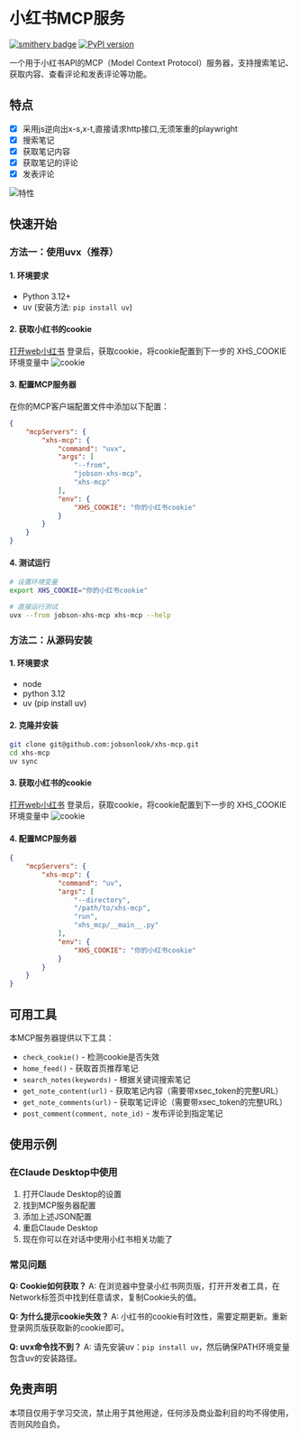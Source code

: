 # 小红书MCP服务
[![smithery badge](https://smithery.ai/badge/@jobsonlook/xhs-mcp)](https://smithery.ai/server/@jobsonlook/xhs-mcp)
[![PyPI version](https://badge.fury.io/py/jobson-xhs-mcp.svg)](https://badge.fury.io/py/jobson-xhs-mcp)

一个用于小红书API的MCP（Model Context Protocol）服务器，支持搜索笔记、获取内容、查看评论和发表评论等功能。
## 特点
- [x] 采用js逆向出x-s,x-t,直接请求http接口,无须笨重的playwright
- [x] 搜索笔记
- [x] 获取笔记内容
- [x] 获取笔记的评论
- [x] 发表评论

![特性](https://raw.githubusercontent.com/jobsonlook/xhs-mcp/master/docs/feature.png)

## 快速开始

### 方法一：使用uvx（推荐）

#### 1. 环境要求
- Python 3.12+
- uv (安装方法: `pip install uv`)

#### 2. 获取小红书的cookie
[打开web小红书](https://www.xiaohongshu.com/explore)
登录后，获取cookie，将cookie配置到下一步的 XHS_COOKIE 环境变量中
![cookie](https://raw.githubusercontent.com/jobsonlook/xhs-mcp/master/docs/cookie.png)

#### 3. 配置MCP服务器

在你的MCP客户端配置文件中添加以下配置：

```json
{
    "mcpServers": {
        "xhs-mcp": {
            "command": "uvx",
            "args": [
                "--from",
                "jobson-xhs-mcp",
                "xhs-mcp"
            ],
            "env": {
                "XHS_COOKIE": "你的小红书cookie"
            }
        }
    }
}
```

#### 4. 测试运行
```bash
# 设置环境变量
export XHS_COOKIE="你的小红书cookie"

# 直接运行测试
uvx --from jobson-xhs-mcp xhs-mcp --help
```

### 方法二：从源码安装

#### 1. 环境要求
- node
- python 3.12
- uv (pip install uv)

#### 2. 克隆并安装
```sh
git clone git@github.com:jobsonlook/xhs-mcp.git
cd xhs-mcp
uv sync
```

#### 3. 获取小红书的cookie
[打开web小红书](https://www.xiaohongshu.com/explore)
登录后，获取cookie，将cookie配置到下一步的 XHS_COOKIE 环境变量中
![cookie](https://raw.githubusercontent.com/jobsonlook/xhs-mcp/master/docs/cookie.png)

#### 4. 配置MCP服务器

```json
{
    "mcpServers": {
        "xhs-mcp": {
            "command": "uv",
            "args": [
                "--directory",
                "/path/to/xhs-mcp",
                "run",
                "xhs_mcp/__main__.py"
            ],
            "env": {
                "XHS_COOKIE": "你的小红书cookie"
            }
        }
    }
}
```

## 可用工具

本MCP服务器提供以下工具：

- `check_cookie()` - 检测cookie是否失效
- `home_feed()` - 获取首页推荐笔记
- `search_notes(keywords)` - 根据关键词搜索笔记
- `get_note_content(url)` - 获取笔记内容（需要带xsec_token的完整URL）
- `get_note_comments(url)` - 获取笔记评论（需要带xsec_token的完整URL）
- `post_comment(comment, note_id)` - 发布评论到指定笔记

## 使用示例

### 在Claude Desktop中使用

1. 打开Claude Desktop的设置
2. 找到MCP服务器配置
3. 添加上述JSON配置
4. 重启Claude Desktop
5. 现在你可以在对话中使用小红书相关功能了

### 常见问题

**Q: Cookie如何获取？**
A: 在浏览器中登录小红书网页版，打开开发者工具，在Network标签页中找到任意请求，复制Cookie头的值。

**Q: 为什么提示cookie失效？**
A: 小红书的cookie有时效性，需要定期更新。重新登录网页版获取新的cookie即可。

**Q: uvx命令找不到？**
A: 请先安装uv：`pip install uv`，然后确保PATH环境变量包含uv的安装路径。

## 免责声明
本项目仅用于学习交流，禁止用于其他用途，任何涉及商业盈利目的均不得使用，否则风险自负。

